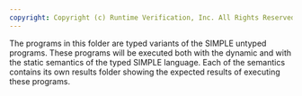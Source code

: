 ```yaml
---
copyright: Copyright (c) Runtime Verification, Inc. All Rights Reserved.
---
```


The programs in this folder are typed variants of the SIMPLE untyped programs.
These programs will be executed both with the dynamic and with the static
semantics of the typed SIMPLE language.  Each of the semantics contains its
own results folder showing the expected results of executing these programs.
